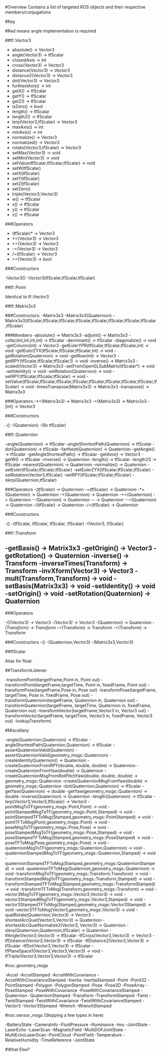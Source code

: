 #Overview
Contains a list of targeted ROS objects and their respective members/conjugations

#Key

#Red means angle implementation is required

##tf::Vector3

- absolute() -> Vector3
- angle(Vector3) -> tfScalar
- closestAxis -> int
- cross(Vector3) -> Vector3
- distance(Vector3) -> Vector3
- distance2(Vector3) -> Vector3
- dot(Vector3) -> Vector3
- furthestAxis() -> int
- getX() -> tfScalar
- getY() -> tfScalar
- getZ() -> tfScalar
- isZero() -> bool
- length() -> tfScalar
- length2() -> tfScalar
- lerp(Vector3,tfScalar) -> Vector3
- maxAxis() -> int
- minAxis() -> int
- normalize() -> Vector3
- normalized() -> Vector3
- rotate(Vector3,tfScalar) -> Vector3
- setMax(Vector3) -> void
- setMin(Vector3) -> void
- setValue(tfScalar,tfScalar,tfScalar) -> void
- setW(tfScalar)
- setX(tfScalar)
- setY(tfScalar)
- setZ(tfScalar)
- setZero()
- triple(Vector3,Vector3)
- w() -> tfScalar
- x() -> tfScalar
- y() -> tfScalar
- z() -> tfScalar

###Operators

- (tfScalar)* -> Vector3
- *=(Vector3) -> Vector3
- +=(Vector3) -> Vector3
- -=(Vector3) -> Vector3
- /=(tfScalar) -> Vector3
- ==(Vector3) -> bool

###Constructors

-Vector3()
-Vector3(tfScalar,tfScalar,tfScalar)

##tf::Point

Identical to tf::Vector3

##tf::Matrix3x3

###Constructors:
-Matrix3x3
-Matrix3x3(Quaternion)
-Matrix3x3(tfScalar,tfScalar,tfScalar,tfScalar,tfScalar,tfScalar,tfScalar,tfScalar,tfScalar)

###Members
-absolute() -> Matrix3x3
-adjoint() -> Matrix3x3
-cofac(int,int,int,int) -> tfScalar
-derminant() -> tfScalar
-diagonalize() -> void
-getColumn(int) -> Vector3
-getEulerYPR(tfScalar,tfScalar,tfScalar,int) -> void
-getEulerZYX(tfScalar,tfScalar,tfScalar,int) -> void
-getRotation(Quaternion) -> void
-getRow(int) -> Vector3
-getRPY(tfScalar,tfScalar,tfScalar,1) -> void
-inverse() -> Matrix3x3
-scaled(Vector3) -> Matrix3x3
-setFromOpenGLSubMatrix(tfScalar*) -> void
-setIdentity() -> void
-setRotation(Quaternion) -> void
-setRPY(tfScalar,tfScalar,tfScalar) -> void
-setValue(tfScalar,tfScalar,tfScalar,tfScalar,tfScalar,tfScalar,tfScalar,tfScalar,tfScalar) -> void
-timesTranspose(Matrix3x3) -> Matrix3x3
-transpose() -> Matrix3x3

###Operators
-*=(Matrix3x3) -> Matrix3x3
-=(Matrix3x3) -> Matrix3x3
-[int] -> Vector3

###Constructors

-()
-(Quaternion)
-(9x tfScalar)

##tf::Quaternion

-angle(Quaternion) -> tfScalar
-angleShortestPath(Quaternion) -> tfScalar
-dot(Quaternion) -> tfScalar
-farthest(Quaternion) -> Quaternion
-getAngle() -> tfScalar
-getAngleShortestPath() -> tfScalar
-getAxis() -> Vector3
-getW() -> tfScalar
-inverse() -> Quaternion
-length() -> tfScalar
-length2() -> tfScalar
-nearest(Quaternion) -> Quaternion
-normalize() -> Quaternion
-setEuler(tfScalar,tfScalar,tfScalar)
-setEulerZYX(tfScalar,tfScalar,tfScalar)
-setRotation(Vector3,tfScalar)
-setRPY(tfScalar,tfScalar,tfScalar)
-slerp(Quaternion,tfScalar)

###Operators
-*(tfScalar) -> Quaternion
-*=(tfScalar) -> Quaternion
-*=(Quaternion) -> Quaternion
-+(Quaternion) -> Quaternion
-+=(Quaternion) -> Quaternion
--(Quaternion) -> Quaternion
-- -> Quaternion
--=(Quaternion) -> Quaternion
-/(tfScalar) -> Quaternion
-/=(tfScalar) -> Quaternion

###Constructors

-() 
-(tfScalar, tfScalar, tfScalar, tfScalar)
-(Vector3, tfScalar)

##tf::Transform

-getBasis() -> Matrix3x3
-getOrigin() -> Vector3
-getRotation() -> Quaternion
-inverse() -> Transform
-inverseTimes(Transform) -> Transform
-invXform(Vector3) -> Vector3
-mult(Transform,Transform) -> void
-setBasis(Matrix3x3) -> void
-setIdentity() -> void
-setOrigin() -> void
-setRotation(Quaternion) -> Quaternion
-


###Operators

-()(Vector3) -> Vector3
-*(Vector3) -> Vector3
-*(Quaternion) -> Quaternion
-*(Transform) -> Transform
-*=(Transform) -> Transform
-=(Transform) -> Transform

###Constructors
-()
-(Quaternion,Vector3)
-(Matrix3x3,Vector3)

##tfScalar

Alias for float. 

##TransformListener

-transformPoint(targetFrame,Point in, Point out)
-transformPoint(targetFrame,targetTime, Point in, fixedFrame, Point out)
-transformPose(targetFrame,Pose in, Pose out)
-transformPose(targetFrame, targetTime, Pose in, fixedFrame, Pose out)
-transformQuaternion(targetFrame, Quaternion in, Quaternion out)
-transformQuaternion(targetFrame, targetTime, Quaternion in, fixedFrame, Quaternion out)
-transformVector(targetFrame,Vector3 in, Vector3 out)
-transformVector(targetFrame, targetTime, Vector3 in, fixedFrame, Vector3 out)
-lookupTransform(

#Miscellany

-angle(Quaternion,Quaternion) -> tfScalar
-angleShortestPath(Quaternion,Quaternion) -> tfScalar
-assertQuaternionValid(Quaternion)
-assertQuaternionValid(geometry_msgs::Quaternion)
-createIdentityQuaternion() -> Quaternion
-createQuaternionFromRPY(double, double, double) -> Quaternion
-createQuaternionFromYaw(double) -> Quaternion
-createQuaternionMsgFromRollPitchYaw(double, double, double) -> geometry_msgs::Quaternion
-createQuaternionMsgFromYaw(double) -> geometry_msgs::Quaternion
-dot(Quaternion,Quaternion) -> tfScalar
-getYaw(Quaternion) -> double
-getYaw(geometry_msgs::Quaternion) -> double
-inverse(Quaternion) -> Quaternion
-length(Quaternion) -> tfScalar
-lerp(Vector3,Vector3,tfScalar) -> Vector3
-pointMsgToTF(geometry_msgs::Point,Point) -> void
-pointStampedMsgToTF(geometry_msgs::Point,Stamped<Point>) -> void
-pointStampedTFToMsg(Stamped<Point>,geometry_msgs::PointStamped) -> void
-pointTFToMsg(Point,geometry_msgs::Point) -> void
-poseMsgToTF(geometry_msgs::Pose,Pose) -> void
-poseStampedMsgToTF(geometry_msgs::Pose,Stamped<Pose>) -> void
-poseStampedTFToMsg(Stamped<Pose>,geometry_msgs::PoseStamped) -> void
-poseTFToMsg(Pose,geometry_msgs::Pose) -> void
-quaternionMsgToTF(geometry_msgs::Quaternion,Quaternion) -> void
-quaternionStampedMsgToTF(geometry_msgs::Quaternion,Stamped<Quaternion>) -> void
-quaternionStampedTFToMsg(Stamped<Quaternion>,geometry_msgs::QuaternionStamped) -> void
-quaternionTFToMsg(Quaternion,geometry_msgs::Quaternion) -> void
-transformMsgToTF(geometry_msgs::Transform,Transform) -> void
-transformStampedMsgToTF(geometry_msgs::Transform,Stamped<Transform>) -> void
-transformStampedTFToMsg(Stamped<Transform>,geometry_msgs::TransformStamped) -> void
-transformTFToMsg(Transform,geometry_msgs::Transform) -> void
-vector3MsgToTF(geometry_msgs::Vector3,Vector3) -> void
-vector3StampedMsgToTF(geometry_msgs::Vector3,Stamped<Vector3>) -> void
-vector3StampedTFToMsg(Stamped<Vector3>,geometry_msgs::Vector3Stamped) -> void
-vector3TFToMsg(Vector3,geometry_msgs::Vector3) -> void
-quatRotate(Quaternion,Vector3) -> Vector3
-shortestArcQuat(Vector3,Vector3) -> Quaternion
-shortestArcQuatNormalize2(Vector3, Vector3) -> Quaternion
-slerp(Quaternion,Quaternion,tfScalar) -> Quaternion
-tfAngle(Vector3,Vector3) -> tfScalar
-tfCross(Vector3,Vector3) -> Vector3
-tfDistance(Vector3,Vector3) -> tfScalar
-tfDistance2(Vector3,Vector3) -> tfScalar
-tfDot(Vector3,Vector3) -> tfScalar
-tfPlaneSpace1(Vector3,Vector3,Vector3) -> void
-tfTriple(Vector3,Vector3,Vector3) -> tfScalar



#ros::geometry_msgs

-Accel
-AccelStamped
-AccelWithCovariance
-AccelWithCovarianceStamped
-Inertia
-InertiaStamped
-Point
-Point32
-PointStamped
-Polygon
-PolygonStamped
-Pose
-Pose2D
-PoseArray
-PoseStamped
-PoseWithCovariance
-PoseWithCovarianceStamped
-Quaternion
-QuaternionStamped
-Transform
-TransformStamped
-Twist
-TwistStamped
-TwistWithCovariance
-TwistWithCovarianceStamped
-Vector3
-Vector3Stamped
-Wrench
-WrenchStamped

#ros::sensor_msgs
(Skipping a few types in here)

-BatteryState
-CameraInfo
-FluidPressure
-Illuminance
-Imu
-JointState
-LaserEcho
-LaserScan
-MagneticField
-MultiDOFJointState
-MultiEchoLaserScan
-PointCloud
-PointField
-Temperature
-RelativeHumidity
-TimeReference
-JointState

#What Else?
